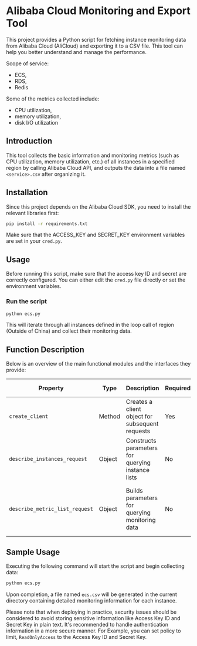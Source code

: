 # Alibaba Cloud Monitoring and Export Tool

This project provides a Python script for fetching instance monitoring data from Alibaba Cloud (AliCloud) and exporting it to a CSV file. This tool can help you better understand and manage the performance.

Scope of service:
* ECS, 
* RDS,
* Redis

Some of the metrics collected include: 
* CPU utilization, 
* memory utilization,
* disk I/O utilization

## Introduction

This tool collects the basic information and monitoring metrics (such as CPU utilization, memory utilization, etc.) of all instances in a specified region by calling Alibaba Cloud API, and outputs the data into a file named `<service>.csv` after organizing it.

## Installation

Since this project depends on the Alibaba Cloud SDK, you need to install the relevant libraries first:

```bash
pip install -r requirements.txt
```

Make sure that the ACCESS_KEY and SECRET_KEY environment variables are set in your ``cred.py``.

## Usage

Before running this script, make sure that the access key ID and secret are correctly configured. You can either edit the ``cred.py`` file directly or set the environment variables.

### Run the script

```bash
python ecs.py
```

This will iterate through all instances defined in the loop call of region (Outside of China) and collect their monitoring data.

## Function Description

Below is an overview of the main functional modules and the interfaces they provide:

| Property | Type | Description | Required | Default Value |
| --- | --- | --- | --- | --- |
| `create_client` | Method | Creates a client object for subsequent requests | Yes | N/A |
| `describe_instances_request` | Object | Constructs parameters for querying instance lists | No | Region ID as required parameter |
| `describe_metric_list_request` | Object | Builds parameters for querying monitoring data | No | Includes necessary parameters such as Instance ID, time range, etc. |

## Sample Usage

Executing the following command will start the script and begin collecting data:
```bash
python ecs.py
```
Upon completion, a file named `ecs.csv` will be generated in the current directory containing detailed monitoring information for each instance.

Please note that when deploying in practice, security issues should be considered to avoid storing sensitive information like Access Key ID and Secret Key in plain text. It's recommended to handle authentication information in a more secure manner. For Example, you can set policy to limit, `ReadOnlyAccess` to the Access Key ID and Secret Key.